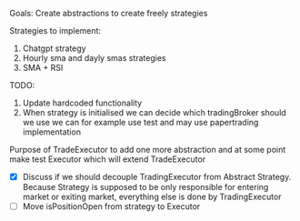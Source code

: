 
Goals:
Create abstractions to create freely strategies

Strategies to implement:

1. Chatgpt strategy
2. Hourly sma and dayly smas strategies
3. SMA + RSI


TODO:
1. Update hardcoded functionality
2. When strategy is initialised we can decide which tradingBroker should we use we can for example use test and may use papertrading implementation


Purpose of TradeExecutor to add one more abstraction and at some point make test Executor which will extend TradeExecutor

- [x] Discuss if we should decouple TradingExecutor from Abstract Strategy.  Because Strategy is supposed to be only responsible for entering market or exiting market, everything else is done by TradingExecutor
- [ ] Move isPositionOpen from strategy to Executor